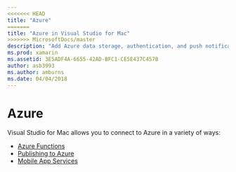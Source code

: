 ```yaml
---
<<<<<<< HEAD
title: "Azure"
=======
title: "Azure in Visual Studio for Mac"
>>>>>>> MicrosoftDocs/master
description: "Add Azure data storage, authentication, and push notifications to mobile apps from within Visual Studio for Mac"
ms.prod: xamarin
ms.assetid: 3E5ADF4A-6655-42AD-BFC1-CE5E437C457B
author: asb3993
ms.author: amburns
ms.date: 04/04/2018
---
```


# Azure

Visual Studio for Mac allows you to connect to Azure in a variety of ways:

- [Azure Functions](https://github.com/Microsoft/vs4mac-labs/tree/master/Azure-Functions/Getting-Started)
- [Publishing to Azure](https://blog.xamarin.com/publish-azure-visual-studio-mac/)
- [Mobile App Services](~/connected-services.md)